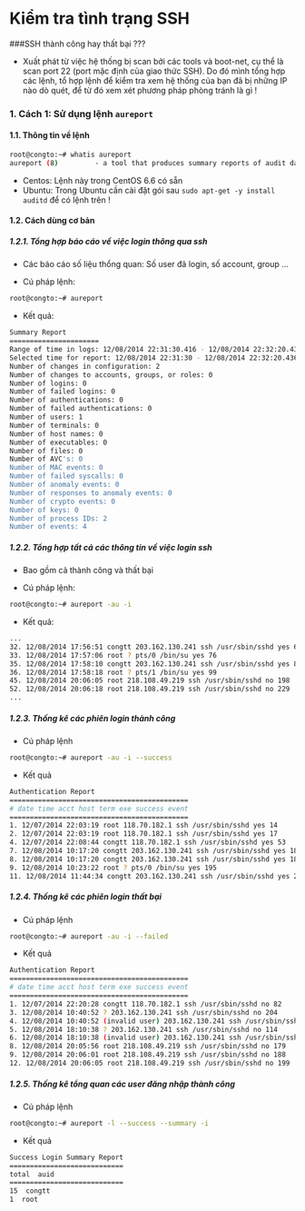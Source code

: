 Kiểm tra tình trạng SSH
================
###SSH thành công hay thất bại ???
- Xuất phát từ việc hệ thống bị scan bởi các tools và boot-net, cụ thể là scan port 22 (port mặc định của giao thức SSH).
Do đó mình tổng hợp các lệnh, tổ hợp lệnh để kiểm tra xem hệ thống của bạn đã bị những IP nào dò quét, để từ đó xem xét phương 
pháp phòng tránh là gì !

### 1. Cách 1: Sử dụng lệnh `aureport`
#### 1.1. Thông tin về lệnh
```sh
root@congto:~# whatis aureport
aureport (8)         - a tool that produces summary reports of audit daemon logs
```
- Centos:  Lệnh này trong CentOS 6.6 có sẵn
- Ubuntu: Trong Ubuntu cần cài đặt gói sau `sudo apt-get -y install auditd` để có lệnh trên !

#### 1.2. Cách dùng cơ bản
##### 1.2.1. Tổng hợp báo cáo về việc login thông qua ssh 
- Các báo cáo số liệu thổng quan: Số user đã login, số account, group ...

+ Cú pháp lệnh: 
```sh
root@congto:~# aureport
```
+ Kết quả:
```sh
Summary Report
======================
Range of time in logs: 12/08/2014 22:31:30.416 - 12/08/2014 22:32:20.436
Selected time for report: 12/08/2014 22:31:30 - 12/08/2014 22:32:20.436
Number of changes in configuration: 2
Number of changes to accounts, groups, or roles: 0
Number of logins: 0
Number of failed logins: 0
Number of authentications: 0
Number of failed authentications: 0
Number of users: 1
Number of terminals: 0
Number of host names: 0
Number of executables: 0
Number of files: 0
Number of AVC's: 0
Number of MAC events: 0
Number of failed syscalls: 0
Number of anomaly events: 0
Number of responses to anomaly events: 0
Number of crypto events: 0
Number of keys: 0
Number of process IDs: 2
Number of events: 4

```

##### 1.2.2. Tổng hợp tất cả các thông tin về việc login ssh 
- Bao gồm cả thành công và thất bại

+ Cú pháp lệnh:
```sh
root@congto:~# aureport -au -i
```

+ Kết quả: 
```sh
...
32. 12/08/2014 17:56:51 congtt 203.162.130.241 ssh /usr/sbin/sshd yes 66
33. 12/08/2014 17:57:06 root ? pts/0 /bin/su yes 76
35. 12/08/2014 17:58:10 congtt 203.162.130.241 ssh /usr/sbin/sshd yes 89
36. 12/08/2014 17:58:18 root ? pts/1 /bin/su yes 99
45. 12/08/2014 20:06:05 root 218.108.49.219 ssh /usr/sbin/sshd no 198
52. 12/08/2014 20:06:18 root 218.108.49.219 ssh /usr/sbin/sshd no 229
...
```

##### 1.2.3. Thống kê các phiên login thành công
- Cú pháp lệnh 
```sh
root@congto:~# aureport -au -i --success
```

- Kết quả
```sh
Authentication Report
============================================
# date time acct host term exe success event
============================================
1. 12/07/2014 22:03:19 root 118.70.182.1 ssh /usr/sbin/sshd yes 14
2. 12/07/2014 22:03:19 root 118.70.182.1 ssh /usr/sbin/sshd yes 17
4. 12/07/2014 22:08:44 congtt 118.70.182.1 ssh /usr/sbin/sshd yes 53
7. 12/08/2014 10:17:20 congtt 203.162.130.241 ssh /usr/sbin/sshd yes 181
8. 12/08/2014 10:17:20 congtt 203.162.130.241 ssh /usr/sbin/sshd yes 184
9. 12/08/2014 10:23:22 root ? pts/0 /bin/su yes 195
11. 12/08/2014 11:44:34 congtt 203.162.130.241 ssh /usr/sbin/sshd yes 228

```

##### 1.2.4. Thống kê các phiên login thất bại
- Cú pháp lệnh 
```sh
root@congto:~# aureport -au -i --failed
```

- Kết quả
```sh
Authentication Report
============================================
# date time acct host term exe success event
============================================
1. 12/07/2014 22:20:28 congtt 118.70.182.1 ssh /usr/sbin/sshd no 82
3. 12/08/2014 10:40:52 ? 203.162.130.241 ssh /usr/sbin/sshd no 204
4. 12/08/2014 10:40:52 (invalid user) 203.162.130.241 ssh /usr/sbin/sshd no 205
5. 12/08/2014 18:10:38 ? 203.162.130.241 ssh /usr/sbin/sshd no 114
6. 12/08/2014 18:10:38 (invalid user) 203.162.130.241 ssh /usr/sbin/sshd no 115
8. 12/08/2014 20:05:56 root 218.108.49.219 ssh /usr/sbin/sshd no 179
9. 12/08/2014 20:06:01 root 218.108.49.219 ssh /usr/sbin/sshd no 188
12. 12/08/2014 20:06:05 root 218.108.49.219 ssh /usr/sbin/sshd no 199
```

##### 1.2.5. Thống kê  tổng quan các user đăng nhập thành công
- Cú pháp lệnh 
```sh
root@congto:~# aureport -l --success --summary -i
```

- Kết quả
```sh
Success Login Summary Report
============================
total  auid
============================
15  congtt
1  root
```
